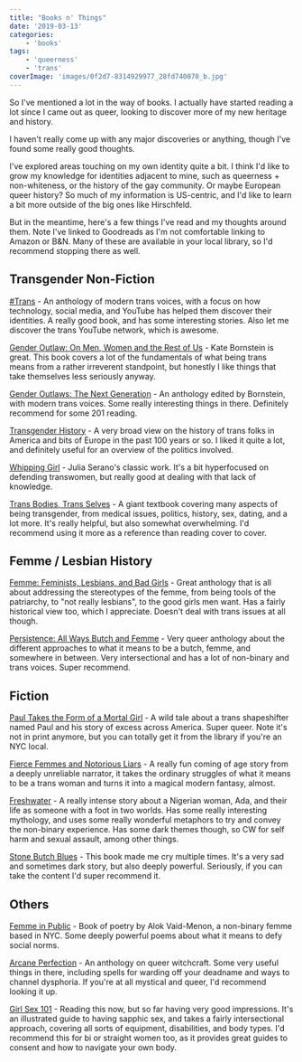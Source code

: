 ```yaml
---
title: "Books n' Things"
date: '2019-03-13'
categories:
    - 'books'
tags:
    - 'queerness'
    - 'trans'
coverImage: 'images/0f2d7-8314929977_28fd740070_b.jpg'
---
```


So I've mentioned a lot in the way of books. I actually have started reading a lot since I came out as queer, looking to discover more of my new heritage and history.

I haven't really come up with any major discoveries or anything, though I've found some really good thoughts.

I've explored areas touching on my own identity quite a bit. I think I'd like to grow my knowledge for identities adjacent to mine, such as queerness + non-whiteness, or the history of the gay community. Or maybe European queer history? So much of my information is US-centric, and I'd like to learn a bit more outside of the big ones like Hirschfeld.

But in the meantime, here's a few things I've read and my thoughts around them. Note I've linked to Goodreads as I'm not comfortable linking to Amazon or B&N. Many of these are available in your local library, so I'd recommend stopping there as well.

## Transgender Non-Fiction

[#Trans](https://www.goodreads.com/book/show/34802301-trans) - An anthology of modern trans voices, with a focus on how technology, social media, and YouTube has helped them discover their identities. A really good book, and has some interesting stories. Also let me discover the trans YouTube network, which is awesome.

[Gender Outlaw: On Men, Women and the Rest of Us](https://www.goodreads.com/book/show/52108.Gender_Outlaw) - Kate Bornstein is great. This book covers a lot of the fundamentals of what being trans means from a rather irreverent standpoint, but honestly I like things that take themselves less seriously anyway.

[Gender Outlaws: The Next Generation](https://www.goodreads.com/book/show/7922146-gender-outlaws) - An anthology edited by Bornstein, with modern trans voices. Some really interesting things in there. Definitely recommend for some 201 reading.

[Transgender History](https://www.goodreads.com/book/show/2420983.Transgender_History?) - A very broad view on the history of trans folks in America and bits of Europe in the past 100 years or so. I liked it quite a lot, and definitely useful for an overview of the politics involved.

[Whipping Girl](https://www.goodreads.com/book/show/605663.Whipping_Girl) - Julia Serano's classic work. It's a bit hyperfocused on defending transwomen, but really good at dealing with that lack of knowledge.

[Trans Bodies, Trans Selves](https://www.goodreads.com/book/show/18695382-trans-bodies-trans-selves) - A giant textbook covering many aspects of being transgender, from medical issues, politics, history, sex, dating, and a lot more. It's really helpful, but also somewhat overwhelming. I'd recommend using it more as a reference than reading cover to cover.

## Femme / Lesbian History

[Femme: Feminists, Lesbians, and Bad Girls](https://www.goodreads.com/book/show/1577122.Femme) - Great anthology that is all about addressing the stereotypes of the femme, from being tools of the patriarchy, to "not really lesbians", to the good girls men want. Has a fairly historical view too, which I appreciate. Doesn't deal with trans issues at all though.

[Persistence: All Ways Butch and Femme](https://www.goodreads.com/book/show/19166150-persistence) - Very queer anthology about the different approaches to what it means to be a butch, femme, and somewhere in between. Very intersectional and has a lot of non-binary and trans voices. Super recommend.

## Fiction

[Paul Takes the Form of a Mortal Girl](https://www.goodreads.com/book/show/35838277-paul-takes-the-form-of-a-mortal-girl) - A wild tale about a trans shapeshifter named Paul and his story of excess across America. Super queer. Note it's not in print anymore, but you can totally get it from the library if you're an NYC local.

[Fierce Femmes and Notorious Liars](https://www.goodreads.com/book/show/32279708-fierce-femmes-and-notorious-liars) - A really fun coming of age story from a deeply unreliable narrator, it takes the ordinary struggles of what it means to be a trans woman and turns it into a magical modern fantasy, almost.

[Freshwater](https://www.goodreads.com/book/show/35412372-freshwater) - A really intense story about a Nigerian woman, Ada, and their life as someone with a foot in two worlds. Has some really interesting mythology, and uses some really wonderful metaphors to try and convey the non-binary experience. Has some dark themes though, so CW for self harm and sexual assault, among other things.

[Stone Butch Blues](https://www.goodreads.com/book/show/139569.Stone_Butch_Blues) - This book made me cry multiple times. It's a very sad and sometimes dark story, but also deeply powerful. Seriously, if you can take the content I'd super recommend it.

## Others

[Femme in Public](https://www.goodreads.com/book/show/34607107-femme-in-public) - Book of poetry by Alok Vaid-Menon, a non-binary femme based in NYC. Some deeply powerful poems about what it means to defy social norms.

[Arcane Perfection](https://www.goodreads.com/book/show/34031803-arcane-perfection) - An anthology on queer witchcraft. Some very useful things in there, including spells for warding off your deadname and ways to channel dysphoria. If you're at all mystical and queer, I'd recommend looking it up.

[Girl Sex 101](https://www.goodreads.com/book/show/25258201-girl-sex-101) - Reading this now, but so far having very good impressions. It's an illustrated guide to having sapphic sex, and takes a fairly intersectional approach, covering all sorts of equipment, disabilities, and body types. I'd recommend this for bi or straight women too, as it provides great guides to consent and how to navigate your own body.
